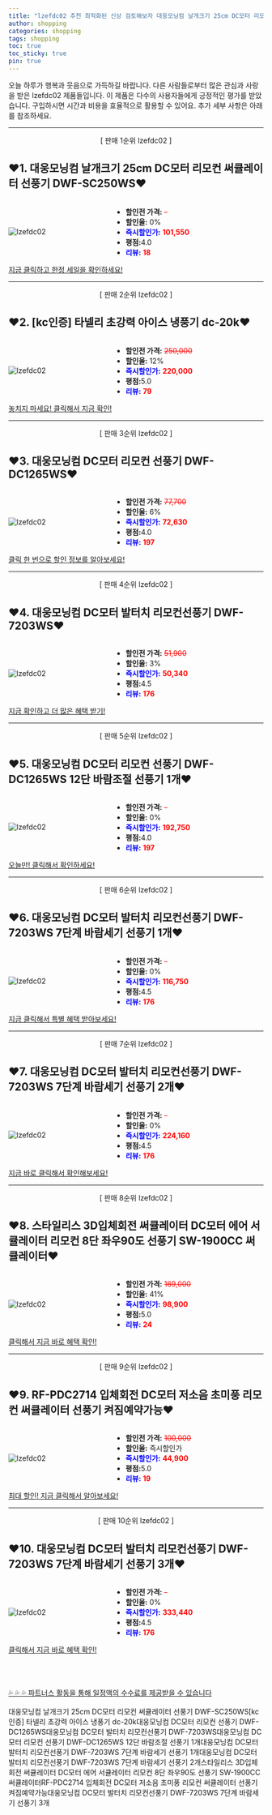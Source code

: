 ```yaml
---
title: "lzefdc02 추천 최적화된 신상 검토해보자 대웅모닝컴 날개크기 25cm DC모터 리모컨"
author: shopping
categories: shopping
tags: shopping
toc: true
toc_sticky: true
pin: true
---
```

오늘 하루가 행복과 웃음으로 가득하길 바랍니다. 다른 사람들로부터 많은 관심과 사랑을 받은 lzefdc02 제품들입니다. 이 제품은 다수의 사용자들에게 긍정적인 평가를 받았습니다. 구입하시면 시간과 비용을 효율적으로 활용할 수 있어요. 추가 세부 사항은 아래를 참조하세요.

---
<p class="toplist" style="margin: 0 auto; display: block; width: fit-content;">[ 판매 1순위 lzefdc02 ]</p>

<h2><strong>❤️1. 대웅모닝컴 날개크기 25cm DC모터 리모컨 써큘레이터 선풍기 DWF-SC250WS❤️</strong></h2>

<div style="display: flex; align-items: center;">
    <div style="flex: 0.4;">
        <img src="https://thumbnail8.coupangcdn.com/thumbnails/remote/230x230ex/image/vendor_inventory/images/2018/04/13/14/0/81c61845-9eaa-41bf-8739-9f3185a49a06.jpg" alt="lzefdc02" style="max-width: 100%;">
    </div>
    <div style="flex: 0.6; margin-left: 10px;">
        <ul>
            <li><strong>할인전 가격:</strong> <del style="color: red;">-</del></li>
            <li><strong>할인율:</strong> 0%</li>
            <li><span style='color:blue'><strong>즉시할인가:</strong></span> <span style='color:red'><strong>101,550</strong></span></li>
            <li><strong>평점:</strong>4.0</li>
            <li><span style='color:blue'><strong>리뷰:</strong></span> <span style='color:red'><strong>18</strong></span></li>
        </ul>
    </div>
</div>
<div class="center">
    <a href="https://William4Davisa.github.io?lptag=AF9450613&subid=githubio&pageKey=6221131616&traceid=V0-153&itemId=12451493645&vendorItemId=3633291165" class="myButton">
        지금 클릭하고 한정 세일을 확인하세요!
    </a>
</div>


---
<p class="toplist" style="margin: 0 auto; display: block; width: fit-content;">[ 판매 2순위 lzefdc02 ]</p>

<h2><strong>❤️2. [kc인증] 타넬리 초강력 아이스 냉풍기 dc-20k❤️</strong></h2>

<div style="display: flex; align-items: center;">
    <div style="flex: 0.4;">
        <img src="https://thumbnail9.coupangcdn.com/thumbnails/remote/230x230ex/image/vendor_inventory/457d/6eddc1861fd37f11ef56bc5b62c92beeff5408efb5b1c57153b49bcbbdb1.jpg" alt="lzefdc02" style="max-width: 100%;">
    </div>
    <div style="flex: 0.6; margin-left: 10px;">
        <ul>
            <li><strong>할인전 가격:</strong> <del style="color: red;">250,000</del></li>
            <li><strong>할인율:</strong> 12%</li>
            <li><span style='color:blue'><strong>즉시할인가:</strong></span> <span style='color:red'><strong>220,000</strong></span></li>
            <li><strong>평점:</strong>5.0</li>
            <li><span style='color:blue'><strong>리뷰:</strong></span> <span style='color:red'><strong>79</strong></span></li>
        </ul>
    </div>
</div>
<div class="center">
    <a href="https://William4Davisa.github.io?lptag=AF9450613&subid=githubio&pageKey=8111627888&traceid=V0-153&itemId=22980385128&vendorItemId=90014352840" class="myButton">
        놓치지 마세요! 클릭해서 지금 확인!
    </a>
</div>


---
<p class="toplist" style="margin: 0 auto; display: block; width: fit-content;">[ 판매 3순위 lzefdc02 ]</p>

<h2><strong>❤️3. 대웅모닝컴 DC모터 리모컨 선풍기 DWF-DC1265WS❤️</strong></h2>

<div style="display: flex; align-items: center;">
    <div style="flex: 0.4;">
        <img src="https://thumbnail7.coupangcdn.com/thumbnails/remote/230x230ex/image/retail/images/6843182628032380-26f54d88-3b7f-4945-91fb-175f11cb9a62.jpg" alt="lzefdc02" style="max-width: 100%;">
    </div>
    <div style="flex: 0.6; margin-left: 10px;">
        <ul>
            <li><strong>할인전 가격:</strong> <del style="color: red;">77,700</del></li>
            <li><strong>할인율:</strong> 6%</li>
            <li><span style='color:blue'><strong>즉시할인가:</strong></span> <span style='color:red'><strong>72,630</strong></span></li>
            <li><strong>평점:</strong>4.0</li>
            <li><span style='color:blue'><strong>리뷰:</strong></span> <span style='color:red'><strong>197</strong></span></li>
        </ul>
    </div>
</div>
<div class="center">
    <a href="https://William4Davisa.github.io?lptag=AF9450613&subid=githubio&pageKey=241910896&traceid=V0-153&itemId=768688497&vendorItemId=4940701040" class="myButton">
        클릭 한 번으로 할인 정보를 알아보세요!
    </a>
</div>


---
<p class="toplist" style="margin: 0 auto; display: block; width: fit-content;">[ 판매 4순위 lzefdc02 ]</p>

<h2><strong>❤️4. 대웅모닝컴 DC모터 발터치 리모컨선풍기 DWF-7203WS❤️</strong></h2>

<div style="display: flex; align-items: center;">
    <div style="flex: 0.4;">
        <img src="https://thumbnail7.coupangcdn.com/thumbnails/remote/230x230ex/image/retail/images/3066095892005174-5733d5a1-5752-4e6f-a31c-63b54d7529d2.jpg" alt="lzefdc02" style="max-width: 100%;">
    </div>
    <div style="flex: 0.6; margin-left: 10px;">
        <ul>
            <li><strong>할인전 가격:</strong> <del style="color: red;">51,900</del></li>
            <li><strong>할인율:</strong> 3%</li>
            <li><span style='color:blue'><strong>즉시할인가:</strong></span> <span style='color:red'><strong>50,340</strong></span></li>
            <li><strong>평점:</strong>4.5</li>
            <li><span style='color:blue'><strong>리뷰:</strong></span> <span style='color:red'><strong>176</strong></span></li>
        </ul>
    </div>
</div>
<div class="center">
    <a href="https://William4Davisa.github.io?lptag=AF9450613&subid=githubio&pageKey=111158430&traceid=V0-153&itemId=334829713&vendorItemId=3821644360" class="myButton">
        지금 확인하고 더 많은 혜택 받기!
    </a>
</div>


---
<p class="toplist" style="margin: 0 auto; display: block; width: fit-content;">[ 판매 5순위 lzefdc02 ]</p>

<h2><strong>❤️5. 대웅모닝컴 DC모터 리모컨 선풍기 DWF-DC1265WS 12단 바람조절 선풍기 1개❤️</strong></h2>

<div style="display: flex; align-items: center;">
    <div style="flex: 0.4;">
        <img src="https://thumbnail6.coupangcdn.com/thumbnails/remote/230x230ex/image/vendor_inventory/ac23/b67dd65934a8045ea95508d1bd2924afad345f2db1745432a907ce610255.png" alt="lzefdc02" style="max-width: 100%;">
    </div>
    <div style="flex: 0.6; margin-left: 10px;">
        <ul>
            <li><strong>할인전 가격:</strong> <del style="color: red;">-</del></li>
            <li><strong>할인율:</strong> 0%</li>
            <li><span style='color:blue'><strong>즉시할인가:</strong></span> <span style='color:red'><strong>192,750</strong></span></li>
            <li><strong>평점:</strong>4.0</li>
            <li><span style='color:blue'><strong>리뷰:</strong></span> <span style='color:red'><strong>197</strong></span></li>
        </ul>
    </div>
</div>
<div class="center">
    <a href="https://William4Davisa.github.io?lptag=AF9450613&subid=githubio&pageKey=241910896&traceid=V0-153&itemId=22829884283&vendorItemId=89864660887" class="myButton">
        오늘만! 클릭해서 확인하세요!
    </a>
</div>


---
<p class="toplist" style="margin: 0 auto; display: block; width: fit-content;">[ 판매 6순위 lzefdc02 ]</p>

<h2><strong>❤️6. 대웅모닝컴 DC모터 발터치 리모컨선풍기 DWF-7203WS 7단계 바람세기 선풍기 1개❤️</strong></h2>

<div style="display: flex; align-items: center;">
    <div style="flex: 0.4;">
        <img src="https://thumbnail9.coupangcdn.com/thumbnails/remote/230x230ex/image/vendor_inventory/ed8d/612ee6bf6fad43aa02c143c9bdf35b241f31c18820956484dbbffdf67fb6.png" alt="lzefdc02" style="max-width: 100%;">
    </div>
    <div style="flex: 0.6; margin-left: 10px;">
        <ul>
            <li><strong>할인전 가격:</strong> <del style="color: red;">-</del></li>
            <li><strong>할인율:</strong> 0%</li>
            <li><span style='color:blue'><strong>즉시할인가:</strong></span> <span style='color:red'><strong>116,750</strong></span></li>
            <li><strong>평점:</strong>4.5</li>
            <li><span style='color:blue'><strong>리뷰:</strong></span> <span style='color:red'><strong>176</strong></span></li>
        </ul>
    </div>
</div>
<div class="center">
    <a href="https://William4Davisa.github.io?lptag=AF9450613&subid=githubio&pageKey=111158430&traceid=V0-153&itemId=22829169169&vendorItemId=89863956831" class="myButton">
        지금 클릭해서 특별 혜택 받아보세요!
    </a>
</div>


---
<p class="toplist" style="margin: 0 auto; display: block; width: fit-content;">[ 판매 7순위 lzefdc02 ]</p>

<h2><strong>❤️7. 대웅모닝컴 DC모터 발터치 리모컨선풍기 DWF-7203WS 7단계 바람세기 선풍기 2개❤️</strong></h2>

<div style="display: flex; align-items: center;">
    <div style="flex: 0.4;">
        <img src="https://thumbnail9.coupangcdn.com/thumbnails/remote/230x230ex/image/vendor_inventory/ed8d/612ee6bf6fad43aa02c143c9bdf35b241f31c18820956484dbbffdf67fb6.png" alt="lzefdc02" style="max-width: 100%;">
    </div>
    <div style="flex: 0.6; margin-left: 10px;">
        <ul>
            <li><strong>할인전 가격:</strong> <del style="color: red;">-</del></li>
            <li><strong>할인율:</strong> 0%</li>
            <li><span style='color:blue'><strong>즉시할인가:</strong></span> <span style='color:red'><strong>224,160</strong></span></li>
            <li><strong>평점:</strong>4.5</li>
            <li><span style='color:blue'><strong>리뷰:</strong></span> <span style='color:red'><strong>176</strong></span></li>
        </ul>
    </div>
</div>
<div class="center">
    <a href="https://William4Davisa.github.io?lptag=AF9450613&subid=githubio&pageKey=111158430&traceid=V0-153&itemId=22829169164&vendorItemId=89863956801" class="myButton">
        지금 바로 클릭해서 확인해보세요!
    </a>
</div>


---
<p class="toplist" style="margin: 0 auto; display: block; width: fit-content;">[ 판매 8순위 lzefdc02 ]</p>

<h2><strong>❤️8. 스타일리스 3D입체회전 써큘레이터 DC모터 에어 서큘레이터 리모컨 8단 좌우90도 선풍기 SW-1900CC 써큘레이터❤️</strong></h2>

<div style="display: flex; align-items: center;">
    <div style="flex: 0.4;">
        <img src="https://thumbnail6.coupangcdn.com/thumbnails/remote/230x230ex/image/vendor_inventory/5ee2/39e5fd2454f448328b00c59105d4d2f6652a827bbe774dfe667f07df12e7.jpg" alt="lzefdc02" style="max-width: 100%;">
    </div>
    <div style="flex: 0.6; margin-left: 10px;">
        <ul>
            <li><strong>할인전 가격:</strong> <del style="color: red;">169,000</del></li>
            <li><strong>할인율:</strong> 41%</li>
            <li><span style='color:blue'><strong>즉시할인가:</strong></span> <span style='color:red'><strong>98,900</strong></span></li>
            <li><strong>평점:</strong>5.0</li>
            <li><span style='color:blue'><strong>리뷰:</strong></span> <span style='color:red'><strong>24</strong></span></li>
        </ul>
    </div>
</div>
<div class="center">
    <a href="https://William4Davisa.github.io?lptag=AF9450613&subid=githubio&pageKey=7353711880&traceid=V0-153&itemId=18929254883&vendorItemId=86056119817" class="myButton">
        클릭해서 지금 바로 혜택 확인!
    </a>
</div>


---
<p class="toplist" style="margin: 0 auto; display: block; width: fit-content;">[ 판매 9순위 lzefdc02 ]</p>

<h2><strong>❤️9. RF-PDC2714 입체회전 DC모터 저소음 초미풍 리모컨 써큘레이터 선풍기 켜짐예약가능❤️</strong></h2>

<div style="display: flex; align-items: center;">
    <div style="flex: 0.4;">
        <img src="https://thumbnail10.coupangcdn.com/thumbnails/remote/230x230ex/image/vendor_inventory/519a/b71216dffd3d95b89a6c18b6e3a4e4cf1001c4b2acae6a7dce8f2edda1cf.jpg" alt="lzefdc02" style="max-width: 100%;">
    </div>
    <div style="flex: 0.6; margin-left: 10px;">
        <ul>
            <li><strong>할인전 가격:</strong> <del style="color: red;">100,000</del></li>
            <li><strong>할인율:</strong> 즉시할인가</li>
            <li><span style='color:blue'><strong>즉시할인가:</strong></span> <span style='color:red'><strong>44,900</strong></span></li>
            <li><strong>평점:</strong>5.0</li>
            <li><span style='color:blue'><strong>리뷰:</strong></span> <span style='color:red'><strong>19</strong></span></li>
        </ul>
    </div>
</div>
<div class="center">
    <a href="https://William4Davisa.github.io?lptag=AF9450613&subid=githubio&pageKey=6613177933&traceid=V0-153&itemId=15004061977&vendorItemId=82226895295" class="myButton">
        최대 할인! 지금 클릭해서 알아보세요!
    </a>
</div>


---
<p class="toplist" style="margin: 0 auto; display: block; width: fit-content;">[ 판매 10순위 lzefdc02 ]</p>

<h2><strong>❤️10. 대웅모닝컴 DC모터 발터치 리모컨선풍기 DWF-7203WS 7단계 바람세기 선풍기 3개❤️</strong></h2>

<div style="display: flex; align-items: center;">
    <div style="flex: 0.4;">
        <img src="https://thumbnail9.coupangcdn.com/thumbnails/remote/230x230ex/image/vendor_inventory/ed8d/612ee6bf6fad43aa02c143c9bdf35b241f31c18820956484dbbffdf67fb6.png" alt="lzefdc02" style="max-width: 100%;">
    </div>
    <div style="flex: 0.6; margin-left: 10px;">
        <ul>
            <li><strong>할인전 가격:</strong> <del style="color: red;">-</del></li>
            <li><strong>할인율:</strong> 0%</li>
            <li><span style='color:blue'><strong>즉시할인가:</strong></span> <span style='color:red'><strong>333,440</strong></span></li>
            <li><strong>평점:</strong>4.5</li>
            <li><span style='color:blue'><strong>리뷰:</strong></span> <span style='color:red'><strong>176</strong></span></li>
        </ul>
    </div>
</div>
<div class="center">
    <a href="https://William4Davisa.github.io?lptag=AF9450613&subid=githubio&pageKey=111158430&traceid=V0-153&itemId=22829169173&vendorItemId=89863956866" class="myButton">
        클릭해서 지금 바로 혜택 확인!
    </a>
</div>

<br><br><br>[💦 💦 💦 파트너스 활동을 통해 일정액의 수수료를 제공받을 수 있습니다](https://link.coupang.com/a/bcpT2c)<br><br>대웅모닝컴 날개크기 25cm DC모터 리모컨 써큘레이터 선풍기 DWF-SC250WS[kc인증] 타넬리 초강력 아이스 냉풍기 dc-20k대웅모닝컴 DC모터 리모컨 선풍기 DWF-DC1265WS대웅모닝컴 DC모터 발터치 리모컨선풍기 DWF-7203WS대웅모닝컴 DC모터 리모컨 선풍기 DWF-DC1265WS 12단 바람조절 선풍기 1개대웅모닝컴 DC모터 발터치 리모컨선풍기 DWF-7203WS 7단계 바람세기 선풍기 1개대웅모닝컴 DC모터 발터치 리모컨선풍기 DWF-7203WS 7단계 바람세기 선풍기 2개스타일리스 3D입체회전 써큘레이터 DC모터 에어 서큘레이터 리모컨 8단 좌우90도 선풍기 SW-1900CC 써큘레이터RF-PDC2714 입체회전 DC모터 저소음 초미풍 리모컨 써큘레이터 선풍기 켜짐예약가능대웅모닝컴 DC모터 발터치 리모컨선풍기 DWF-7203WS 7단계 바람세기 선풍기 3개